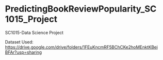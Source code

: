 # PredictingBookReviewPopularity_SC1015_Project
SC1015-Data Science Project 

Dataset Used: https://drive.google.com/drive/folders/1FEuKncmRF5BChCKe2hoMEnktKBeiBFAr?usp=sharing
